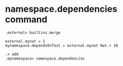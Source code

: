 # namespace.dependencies command

```ucm:hide
.external> builtins.merge
```

```unison:hide
external.mynat = 1
mynamespace.dependsOnText = external.mynat Nat.+ 10
```

```ucm
.> add
.mynamespace> namespace.dependencies
```
